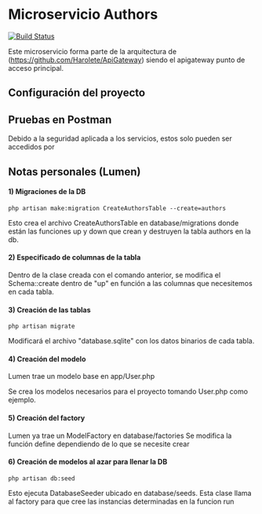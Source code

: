 # Microservicio Authors

[![Build Status](https://app.travis-ci.com/Harolete/authors.svg?branch=master)](https://app.travis-ci.com/github/Harolete/authors)

Este microservicio forma parte de la arquitectura de (https://github.com/Harolete/ApiGateway) siendo el apigateway punto de acceso
principal.

## Configuración del proyecto

## Pruebas en Postman
Debido a la seguridad aplicada a los servicios, estos solo pueden ser accedidos por
## Notas personales (Lumen)
#### 1) Migraciones de la DB

    php artisan make:migration CreateAuthorsTable --create=authors

Esto crea el archivo CreateAuthorsTable en database/migrations donde están las funciones up y down que crean y destruyen
la tabla authors en la db.

#### 2) Especificado de columnas de la tabla 
Dentro de la clase creada con el comando anterior, se modifica el Schema::create dentro de "up" en función a las columnas que necesitemos en cada tabla.

#### 3) Creación de las tablas
    php artisan migrate 
Modificará el archivo "database.sqlite" con los  datos binarios de cada tabla.

#### 4) Creación del modelo
Lumen trae un modelo base en app/User.php

Se crea los modelos necesarios para el proyecto tomando User.php como ejemplo.

#### 5) Creación del factory
Lumen ya trae un ModelFactory en database/factories
Se modifica la función define dependiendo de lo que se necesite crear

#### 6) Creación de modelos al azar para llenar la DB
    php artisan db:seed
Esto ejecuta DatabaseSeeder ubicado en database/seeds.
Esta clase llama al factory para que cree las instancias determinadas en la funcion run